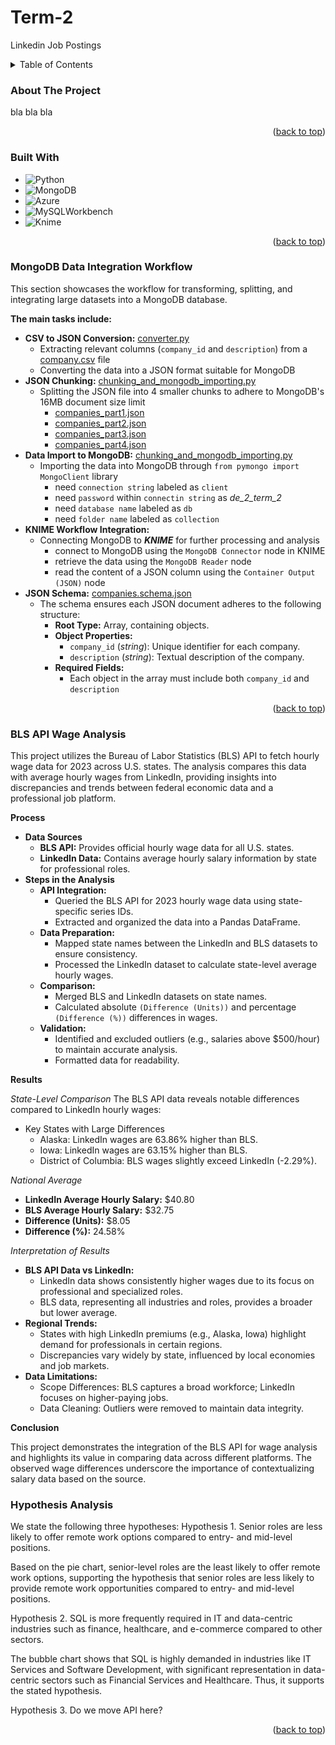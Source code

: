 <a id="readme-top"></a>

# Term-2
Linkedin Job Postings

<details>
  <summary>Table of Contents</summary>
  <ol>
      <!--Please adjust accordingly by adding content link by adding <li></li> -->
    <li>
      <a href="#about-the-project">About The Project</a>
      <ul>
        <li><a href="#built-with">Built With</a></li>
      </ul>
    </li>
    <li>
      <a href="#mongodb-data-integration-workflow">MongoDB Data Integration Workflow</a>
    </li>
    <li>
      <a href="#bls-api-wage-analysis">BLS API Wage Analysis: State-Level Hourly Wage Comparison</a>
    </li>
  </ol>
</details>

### About The Project
bla bla bla

<p align="right">(<a href="#readme-top">back to top</a>)</p>

### Built With

* ![Python][Python.url]
* ![MongoDB][MongoDB.url]
* ![Azure][Azure.url]
* ![MySQLWorkbench][MySQL.url]
* ![Knime][Knime.url]

<p align="right">(<a href="#readme-top">back to top</a>)</p>

### MongoDB Data Integration Workflow
This section showcases the workflow for transforming, splitting, and integrating large datasets into a MongoDB database. 

**The main tasks include:**
- **CSV to JSON Conversion:** [converter.py](MongoDB%20import/converter.py) 
  - Extracting relevant columns (`company_id` and `description`) from a [company.csv](MongoDB%20import/CSV%20files/companies.csv) file
  - Converting the data into a JSON format suitable for MongoDB
- **JSON Chunking:** [chunking_and_mongodb_importing.py](MongoDB%20import/chunking_and_mongodb_importing.py)
  - Splitting the JSON file into 4 smaller chunks to adhere to MongoDB's 16MB document size limit
    - [companies_part1.json](MongoDB%20import/JSON%20output/companies_part1.json)
    - [companies_part2.json](MongoDB%20import/JSON%20output/companies_part2.json)
    - [companies_part3.json](MongoDB%20import/JSON%20output/companies_part3.json)
    - [companies_part4.json](MongoDB%20import/JSON%20output/companies_part4.json)
- **Data Import to MongoDB:** [chunking_and_mongodb_importing.py](MongoDB%20import/chunking_and_mongodb_importing.py)
  - Importing the data into MongoDB through `from pymongo import MongoClient` library
    - need `connection string` labeled as `client`
    - need `password` within `connectin string` as *de_2_term_2*
    - need `database name` labeled as `db`
    - need `folder name` labeled as `collection`
- **KNIME Workflow Integration:**
  - Connecting MongoDB to ***KNIME*** for further processing and analysis
    - connect to MongoDB using the `MongoDB Connector` node in KNIME
    - retrieve the data using the `MongoDB Reader` node
    - read the content of a JSON column using the `Container Output (JSON)` node
- **JSON Schema:** [companies.schema.json](MongoDB%20import/JSON%20Schema/companies.schema.json)
  - The schema ensures each JSON document adheres to the following structure:
    - **Root Type:** Array, containing objects.
    - **Object Properties:**
      - `company_id` (*string*): Unique identifier for each company.
      - `description` (*string*): Textual description of the company.
    - **Required Fields:**
      - Each object in the array must include both `company_id` and `description`
     
<p align="right">(<a href="#readme-top">back to top</a>)</p>

### BLS API Wage Analysis
This project utilizes the Bureau of Labor Statistics (BLS) API to fetch hourly wage data for 2023 across U.S. states. The analysis compares this data with average hourly wages from LinkedIn, providing insights into discrepancies and trends between federal economic data and a professional job platform.

**Process**

- **Data Sources**
  - **BLS API:** Provides official hourly wage data for all U.S. states.
  - **LinkedIn Data:** Contains average hourly salary information by state for professional roles.
- **Steps in the Analysis**
  - **API Integration:**
    - Queried the BLS API for 2023 hourly wage data using state-specific series IDs.
    - Extracted and organized the data into a Pandas DataFrame.
  - **Data Preparation:** 
    - Mapped state names between the LinkedIn and BLS datasets to ensure consistency.
    - Processed the LinkedIn dataset to calculate state-level average hourly wages.
  - **Comparison:** 
    - Merged BLS and LinkedIn datasets on state names.
    - Calculated absolute `(Difference (Units))` and percentage `(Difference (%))` differences in wages.
  - **Validation:** 
    - Identified and excluded outliers (e.g., salaries above $500/hour) to maintain accurate analysis.
    - Formatted data for readability.

**Results**

*State-Level Comparison*
The BLS API data reveals notable differences compared to LinkedIn hourly wages:
  - Key States with Large Differences
    - Alaska: LinkedIn wages are 63.86% higher than BLS.
    - Iowa: LinkedIn wages are 63.15% higher than BLS.
    - District of Columbia: BLS wages slightly exceed LinkedIn (-2.29%).
   
*National Average*
- **LinkedIn Average Hourly Salary:** $40.80
- **BLS Average Hourly Salary:** $32.75
- **Difference (Units):** $8.05
- **Difference (%):** 24.58%

*Interpretation of Results*
- **BLS API Data vs LinkedIn:**
    - LinkedIn data shows consistently higher wages due to its focus on professional and specialized roles.
    - BLS data, representing all industries and roles, provides a broader but lower average.
- **Regional Trends:**
    - States with high LinkedIn premiums (e.g., Alaska, Iowa) highlight demand for professionals in certain regions.
    - Discrepancies vary widely by state, influenced by local economies and job markets.
- **Data Limitations:**
    - Scope Differences: BLS captures a broad workforce; LinkedIn focuses on higher-paying jobs.
    - Data Cleaning: Outliers were removed to maintain data integrity.

**Conclusion**

This project demonstrates the integration of the BLS API for wage analysis and highlights its value in comparing data across different platforms. The observed wage differences underscore the importance of contextualizing salary data based on the source.

### Hypothesis Analysis
We state the following three hypotheses:
Hypothesis 1. Senior roles are less likely to offer remote work options compared to entry- and mid-level positions.

Based on the pie chart, senior-level roles are the least likely to offer remote work options, supporting the hypothesis that senior roles are less likely to provide remote work opportunities compared to entry- and mid-level positions.

Hypothesis 2. SQL is more frequently required in IT and data-centric industries such as finance, healthcare, and e-commerce compared to other sectors.

The bubble chart shows that SQL is highly demanded in industries like IT Services and Software Development, with significant representation in data-centric sectors such as Financial Services and Healthcare. Thus, it supports the stated hypothesis.

Hypothesis 3. Do we move API here? 



<p align="right">(<a href="#readme-top">back to top</a>)</p>


<!-- MARKDOWN LINKS & IMAGES -->

[MySQL.url]: https://img.shields.io/badge/mysql-4479A1.svg?style=for-the-badge&logo=mysql&logoColor=white
[Python.url]:https://img.shields.io/badge/python-3670A0?style=for-the-badge&logo=python&logoColor=ffdd54
[MongoDB.url]:https://img.shields.io/badge/MongoDB-47A248?style=for-the-badge&logo=mongodb&logoColor=white
[Knime.url]:https://img.shields.io/badge/knime-FFA500?style=for-the-badge&logo=knime&logoColor=white
[Azure.url]:https://img.shields.io/badge/Azure-0078D4?style=for-the-badge&logo=microsoft-azure&logoColor=white

